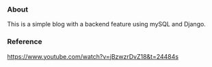### About
This is a simple blog with a backend feature using mySQL and Django.

### Reference
https://www.youtube.com/watch?v=jBzwzrDvZ18&t=24484s
